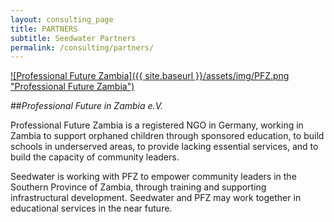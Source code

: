 ```yaml
---
layout: consulting_page
title: PARTNERS
subtitle: Seedwater Partners
permalink: /consulting/partners/
---
```


<a href="http://www.sambia-schulen.de"> ![Professional Future Zambia]({{ site.baseurl }}/assets/img/PFZ.png "Professional Future Zambia")</a>

##*Professional Future in Zambia e.V.*

Professional Future Zambia is a registered NGO in Germany, working in Zambia to support orphaned children through sponsored education, to build schools in underserved areas, to provide lacking essential services, and to build the capacity of community leaders.

Seedwater is working with PFZ to empower community leaders in the Southern Province of Zambia, through training and supporting infrastructural development. Seedwater and PFZ may work together in educational services in the near future.